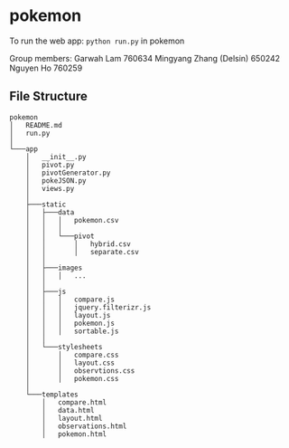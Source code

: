 ﻿# pokemon


To run the web app:
`python run.py` in pokemon


Group members:
Garwah Lam 760634
Mingyang Zhang (Delsin) 650242
Nguyen Ho 760259


## File Structure
```
pokemon
│   README.md
│   run.py
│
└───app
    │   __init__.py
    │   pivot.py
    │   pivotGenerator.py
    │   pokeJSON.py
    │   views.py
    │
    ├───static
    │   ├───data
    │   │   │   pokemon.csv
    │   │   │
    │   │   └───pivot
    │   │       │   hybrid.csv
    │   │       │   separate.csv
    │   │
    │   ├───images
    │   │   │   ...
    │   │
    │   ├───js
    │   │   │   compare.js
    │   │   │   jquery.filterizr.js
    │   │   │   layout.js
    │   │   │   pokemon.js
    │   │   │   sortable.js
    │   │
    │   └───stylesheets
    │       │   compare.css
    │       │   layout.css
    │       │   observtions.css
    │       │   pokemon.css
    │
    └───templates
        │   compare.html
        │   data.html
        │   layout.html
        │   observations.html
        │   pokemon.html
```  
